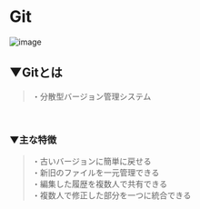 # Git
![image](https://user-images.githubusercontent.com/81621944/209925436-b2257fa7-1671-4511-b225-9044eafc3976.png)

## ▼Gitとは
>・分散型バージョン管理システム<br>
<br>

### ▼主な特徴
>・古いバージョンに簡単に戻せる<br>
>・新旧のファイルを一元管理できる<br>
>・編集した履歴を複数人で共有できる<br>
>・複数人で修正した部分を一つに統合できる<br>
<br>
